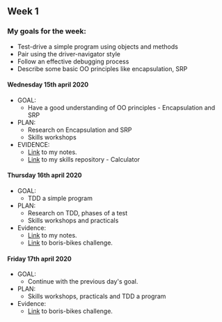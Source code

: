 ## Week 1

### My goals for the week:

* Test-drive a simple program using objects and methods
* Pair using the driver-navigator style
* Follow an effective debugging process
* Describe some basic OO principles like encapsulation, SRP

#### Wednesday 15th april 2020

* GOAL: 
   * Have a good understanding of OO principles - Encapsulation and SRP
* PLAN:
   * Research on Encapsulation and SRP
   * Skills workshops
* EVIDENCE:
   * [Link](https://github.com/mbrad26/MyLearningTracker/blob/master/notes_to_self/week1_notes.md) to my notes.
   * [Link](https://github.com/mbrad26/calculator) to my skills repository - Calculator 

#### Thursday 16th april 2020

* GOAL:
  * TDD a simple program
* PLAN:
  * Research on TDD, phases of a test
  * Skills workshops and practicals
* Evidence:
  * [Link](https://github.com/mbrad26/MyLearningTracker/blob/master/notes_to_self/week1_notes.md) to my notes.
  * [Link](https://github.com/mbrad26/boris-bikes) to boris-bikes challenge.

#### Friday 17th april 2020

* GOAL:
  * Continue with the previous day's goal.
* PLAN:
  * Skills workshops, practicals and TDD a program
* Evidence:
  * [Link](https://github.com/mbrad26/boris-bikes) to boris-bikes challenge.
